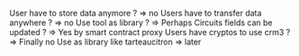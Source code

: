 User have to store data anymore ? => no
Users have to transfer data anywhere ? => no
Use tool as library ? => Perhaps
Circuits fields can be updated ? => Yes by smart contract proxy 
Users have cryptos to use crm3 ? => Finally no 
Use as library like tarteaucitron => later 

